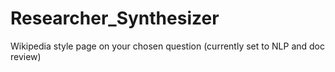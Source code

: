 # Researcher_Synthesizer
Wikipedia style page on your chosen question (currently set to NLP and doc review)
